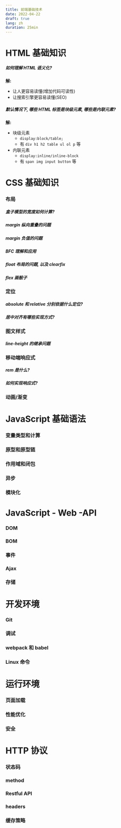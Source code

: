 ```yaml
---
title: 前端基础技术
date: 2022-04-22
draft: true
lang: zh
duration: 25min
---
```


# HTML 基础知识

##### 如何理解 HTML 语义化?

**解:**

- 让人更容易读懂(增加代码可读性)
- 让搜索引擎更容易读懂(SEO)

##### 默认情况下, 哪些 HTML 标签是块级元素, 哪些是内联元素?

**解:**

- 块级元素
  - `display:block/table;`
  - 有 `div h1 h2 table ul ol p` 等
- 内联元素
  - `display:inline/inline-block`
  - 有 `span img input button` 等

# CSS 基础知识

### 布局

##### 盒子模型的宽度如何计算?

##### margin 纵向重叠的问题

##### margin 负值的问题

##### BFC 理解和应用

##### float 布局的问题, 以及 clearfix

##### flex 画骰子

### 定位

##### absolute 和 relative 分别依据什么定位?

##### 居中对齐有哪些实现方式?

### 图文样式

##### line-height 的继承问题

### 移动端响应式

##### rem 是什么?

##### 如何实现响应式?

### 动画/渐变

# JavaScript 基础语法

### 变量类型和计算

### 原型和原型链

### 作用域和闭包

### 异步

### 模块化

# JavaScript - Web -API

### DOM

### BOM

### 事件

### Ajax

### 存储

# 开发环境

### Git

### 调试

### webpack 和 babel

### Linux 命令

# 运行环境

### 页面加载

### 性能优化

### 安全

# HTTP 协议

### 状态码

### method

### Restful API

### headers

### 缓存策略
